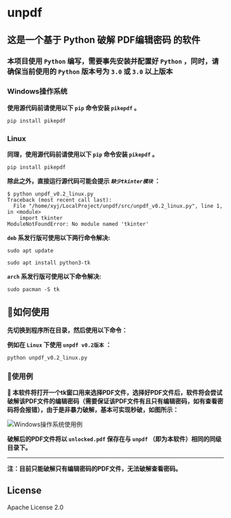 <!--
 * @Author: QuestionMark001
 * @Date: 2022-02-19 08:04:03
 * @LastEditors: QuestionMark001
 * @LastEditTime: 2022-06-28 12:10:01
 * @FilePath: /LocalProjects/unpdf/README.md
 * @Description: 
 * 
 * Copyright (c) 2022 by QuestionMark001, All Rights Reserved. 
-->
# unpdf  

## 这是一个基于 Python 破解 PDF编辑密码 的软件  

### 本项目使用 `Python` 编写，需要事先安装并配置好 `Python` ，同时，请确保当前使用的 `Python` 版本号为 `3.0` 或 `3.0` 以上版本  

### Windows操作系统  

**使用源代码前请使用以下 `pip` 命令安装 `pikepdf` 。**  

```powershell
pip install pikepdf
```  

### Linux  

**同理，使用源代码前请使用以下 `pip` 命令安装 `pikepdf` 。**  

```console
pip install pikepdf
```  

**除此之外，直接运行源代码可能会提示 _`缺少tkinter模块`_ ：**  

```console
$ python unpdf_v0.2_linux.py
Traceback (most recent call last):
  File "/home/xyj/LocalProject/unpdf/src/unpdf_v0.2_linux.py", line 1, in <module>
    import tkinter
ModuleNotFoundError: No module named 'tkinter'
```  

**`deb` 系发行版可使用以下两行命令解决:**  

```console
sudo apt update
```

```console
sudo apt install python3-tk
```

**`arch` 系发行版可使用以下命令解决:**  

```console
sudo pacman -S tk
```

## 🍕如何使用  

**先切换到程序所在目录，然后使用以下命令：**  

**例如在 `Linux` 下使用 `unpdf v0.2版本` ：**  

```console
python unpdf_v0.2_linux.py
```

### 🎉使用例  

**🎈 本软件将打开一个tk窗口用来选择PDF文件，选择好PDF文件后，软件将会尝试破解该PDF文件的编辑密码（需要保证该PDF文件有且只有编辑密码，如有查看密码将会报错），由于是非暴力破解，基本可实现秒破，如图所示：**  

![Windows操作系统使用例](img/Windows使用例.gif "Windows操作系统使用例")  

**破解后的PDF文件将以 `unlocked.pdf` 保存在与 `unpdf` （即为本软件）相同的同级目录下。**  

****  

**注：目前只能破解只有编辑密码的PDF文件，无法破解查看密码。**  

## License  

Apache License 2.0  
